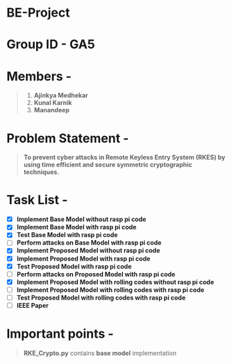 # BE-Project
# Group ID - GA5
# Members - 
> 1. **Ajinkya Medhekar**
> 2. **Kunal Karnik**
> 3. **Manandeep**

# Problem Statement -
>**To prevent cyber attacks in Remote Keyless Entry System (RKES) by using time efficient and secure symmetric cryptographic techniques.**

# Task List -
- [x] **Implement Base Model without rasp pi code**
- [x] **Implement Base Model with rasp pi code**
- [x] **Test Base Model with rasp pi code**
- [ ] **Perform attacks on Base Model with rasp pi code**
- [x] **Implement Proposed Model without rasp pi code**
- [x] **Implement Proposed Model with rasp pi code**
- [x] **Test Proposed Model with rasp pi code**
- [ ] **Perform attacks on Proposed Model with rasp pi code**
- [x] **Implement Proposed Model with rolling codes without rasp pi code**
- [ ] **Implement Proposed Model with rolling codes with rasp pi code**
- [ ] **Test Proposed Model with rolling codes with rasp pi code**
- [ ] **IEEE Paper**

# Important points -
>**RKE_Crypto.py** contains **base model** implementation

